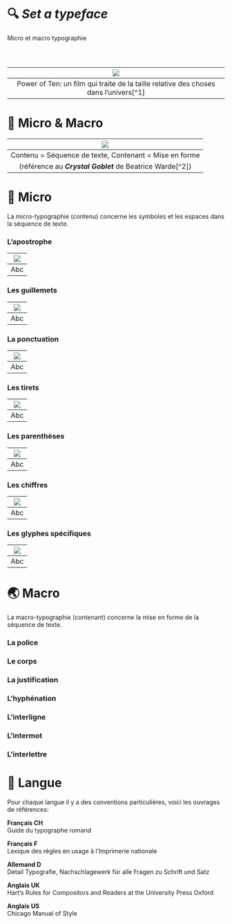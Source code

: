 # 🔍 *Set a typeface*
  Micro et macro typographie

  
### &nbsp;

|![](links/Eames_Power_of_Ten.gif) |
|:---:|
| Power of Ten: un film qui traite de la taille relative des choses dans l’univers[^1]           |

# 🥂 Micro & Macro

|![](links/Eames_Power_of_Ten.gif) |
|:---:|
| Contenu = Séquence de texte, Contenant = Mise en forme  
(référence au ***Crystal Goblet*** de Beatrice Warde[^2])           |

# 🦠 Micro

La micro-typographie (contenu) concerne les symboles et les espaces dans la séquence de texte.

###  L’apostrophe

|![](links/Typo_Semiotic_v2_script.gif) |
|:---:|
| Abc          |

###  Les guillemets

|![](links/Typo_Semiotic_v2_script.gif) |
|:---:|
| Abc          |

###  La ponctuation

|![](links/Typo_Semiotic_v2_script.gif) |
|:---:|
| Abc          |

###  Les tirets

|![](links/Typo_Semiotic_v2_script.gif) |
|:---:|
| Abc          |

###  Les parenthèses

|![](links/Typo_Semiotic_v2_script.gif) |
|:---:|
| Abc          |

###  Les chiffres

|![](links/Typo_Semiotic_v2_script.gif) |
|:---:|
| Abc          |

###  Les glyphes spécifiques

|![](links/Typo_Semiotic_v2_script.gif) |
|:---:|
| Abc          |


# 🌏 Macro

La macro-typographie (contenant) concerne la mise en forme de la séquence de texte.

###  La police

###  Le corps

###  La justification

###  L’hyphénation

###  L’interligne

###  L’intermot

###  L’interlettre

# 🚨 Langue

Pour chaque langue il y a des conventions particulières, voici les ouvrages de références:

**Français CH**  
Guide du typographe romand

**Français F**  
Lexique des règles en usage à l’Imprimerie nationale

**Allemand D**  
Detail Typografie, Nachschlagewerk für alle Fragen zu Schrift und Satz

**Anglais UK**  
Hart’s Rules for Compositors and Readers at the University Press Oxford

**Anglais US**  
Chicago Manual of Style